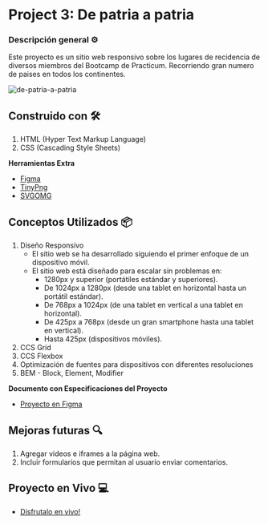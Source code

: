 # Project 3: De patria a patria

### Descripción general ⚙️   

Este proyecto es un sitio web responsivo sobre los lugares de recidencia de diversos miembros del Bootcamp de Practicum.
Recorriendo gran numero de paises en todos los continentes. 

![de-patria-a-patria](https://media.giphy.com/media/AcfqP7EBgbr4HDhsAO/giphy.gif) 

## Construido con 🛠️

1. HTML (Hyper Text Markup Language)
2. CSS (Cascading Style Sheets)

**Herramientas Extra**

* [Figma](https://figma.com/) 
* [TinyPng](https://tinypng.com/)  
* [SVGOMG](https://jakearchibald.github.io/svgomg/)  
  
## Conceptos Utilizados 📦

1. Diseño Responsivo 
   - El sitio web se ha desarrollado siguiendo el primer enfoque de un dispositivo móvil.
   - El sitio web está diseñado para escalar sin problemas en:
     - 1280px y superior (portátiles estándar y superiores).
     - De 1024px a 1280px (desde una tablet en horizontal hasta un portátil estándar).
     - De 768px a 1024px (de una tablet en vertical a una tablet en horizontal).
     - De 425px a 768px (desde un gran smartphone hasta una tablet en vertical).
     - Hasta 425px (dispositivos móviles).
2. CCS Grid
3. CCS Flexbox
4. Optimización de fuentes para dispositivos con diferentes resoluciones
5. BEM - Block, Element, Modifier
  
**Documento con Especificaciones del Proyecto**  
  
* [Proyecto en Figma](https://www.figma.com/file/ZW8wxTYTZH2czTTfDMVHWq/WEB%2C-Sprint-3-%3A-De-patria-a-patria-%7C-desktop-%2B-mobile?node-id=0%3A1)  
  
## Mejoras futuras 🔍

1. Agregar videos e iframes a la página web.
2. Incluir formularios que permitan al usuario enviar comentarios.

## Proyecto en Vivo 💻 

* [Disfrutalo en vivo!]()  